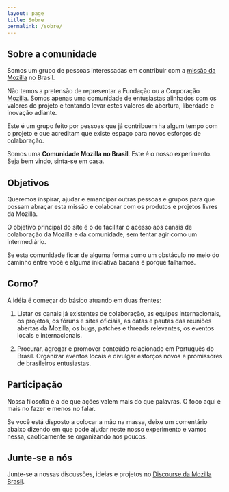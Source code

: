 ```yaml
---
layout: page
title: Sobre
permalink: /sobre/
---
```


## Sobre a comunidade

Somos um grupo de pessoas interessadas em contribuir com a [missão da Mozilla](https://www.mozilla.org/pt-BR/mission/) no Brasil.

Não temos a pretensão de representar a Fundação ou a Corporação [Mozilla](https://www.mozilla.org/). Somos apenas uma comunidade de entusiastas alinhados com os valores do projeto e tentando levar estes valores de abertura, liberdade e inovação adiante.

Este é um grupo feito por pessoas que já contribuem ha algum tempo com o projeto e que acreditam que existe espaço para novos esforços de colaboração.

Somos uma **Comunidade Mozilla no Brasil**. Este é o nosso experimento. Seja bem vindo, sinta-se em casa.




## Objetivos

Queremos inspirar, ajudar e emancipar outras pessoas e grupos para que possam abraçar esta missão e colaborar com os produtos e projetos livres da Mozilla.

O objetivo principal do site é o de facilitar o acesso aos canais de colaboração da Mozilla e da comunidade, sem tentar agir como um intermediário.

Se esta comunidade ficar de alguma forma como um obstáculo no meio do caminho entre você e alguma iniciativa bacana é porque falhamos.


## Como?

A idéia é começar do básico atuando em duas frentes:

1. Listar os canais já existentes de colaboração, as equipes internacionais, os projetos, os fóruns e sites oficiais, as datas e pautas das reuniões abertas da Mozilla, os bugs, patches e threads relevantes, os eventos locais e internacionais.

1. Procurar, agregar e promover conteúdo relacionado em Português do Brasil. Organizar eventos locais e divulgar esforços novos e promissores de brasileiros entusiastas.


## Participação

Nossa filosofia é a de que ações valem mais do que palavras. O foco aqui é mais no fazer e menos no falar.

Se você está disposto a colocar a mão na massa, deixe um comentário abaixo dizendo em que pode ajudar neste nosso experimento e vamos nessa, caoticamente se organizando aos poucos.


## Junte-se a nós

Junte-se a nossas discussões, ideias e projetos no [Discourse da Mozilla Brasil](https://discourse.mozilla-community.org/c/mozilla-brasil).
